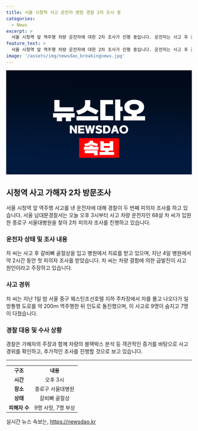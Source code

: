 ```yaml
---
title: 서울 시청역 사고 운전자 병원 경찰 2차 조사 중
categories:
  - News
excerpt: >
  서울 시청역 앞 역주행 차량 운전자에 대한 2차 조사가 진행 중입니다. 운전자는 사고 후 갈비뼈 골절로 입원 중이며, 차량 결함이 급발진 사고 원인이라 주장하고 있습니다. 지난 1일 약 200m 역주행하며 대규모 참변을 일으킨 이 사고로 9명이 사망, 7명이 부상을 입었습니다. 경찰은 운전자에 대한 추가 조사를 서울대병원에서 실시 중입니다.
feature_text: >
  서울 시청역 앞 역주행 차량 운전자에 대한 2차 조사가 진행 중입니다. 운전자는 사고 후 갈비뼈 골절로 입원 중이며, 차량 결함이 급발진 사고 원인이라 주장하고 있습니다. 지난 1일 약 200m 역주행하며 대규모 참변을 일으킨 이 사고로 9명이 사망, 7명이 부상을 입었습니다. 경찰은 운전자에 대한 추가 조사를 서울대병원에서 실시 중입니다.
image: '/assets/img/newsdao_breakingnews.jpg'
---
```


<p><img src="/assets/img/newsdao_breakingnews.jpg" alt="ranknews 속보" /></p>

<h2 data-ke-size="size26">시청역 사고 가해자 2차 방문조사</h2>

<p data-ke-size="size16">서울 시청역 앞 역주행 사고를 낸 운전자에 대해 경찰이 두 번째 피의자 조사를 하고 있습니다. 서울 남대문경찰서는 오늘 오후 3시부터 사고 차량 운전자인 68살 차 씨가 입원한 종로구 서울대병원을 찾아 2차 피의자 조사를 진행하고 있습니다. </p>

<h3>운전자 상태 및 조사 내용</h3>

<p data-ke-size="size16">차 씨는 사고 후 갈비뼈 골절상을 입고 병원에서 치료를 받고 있으며, 지난 4일 병원에서 약 2시간 동안 첫 피의자 조사를 받았습니다. 차 씨는 차량 결함에 의한 급발진이 사고 원인이라고 주장하고 있습니다.</p>

<h3>사고 경위</h3>

<p data-ke-size="size16">차 씨는 지난 1일 밤 서울 중구 웨스틴조선호텔 지하 주차장에서 차를 몰고 나오다가 일방통행 도로를 약 200ｍ 역주행한 뒤 인도로 돌진했으며, 이 사고로 9명이 숨지고 7명이 다쳤습니다.</p>

<h3>경찰 대응 및 수사 상황</h3>

<p data-ke-size="size16">경찰은 가해자의 주장과 함께 차량의 블랙박스 분석 등 객관적인 증거를 바탕으로 사고 경위를 확인하고, 추가적인 조사를 진행할 것으로 보고 있습니다.</p>

<hr>

<table>
  <tbody>
    <tr>
      <td style="text-align: center; height: 17px;"><b>구조</b></td>
      <td style="text-align: center; height: 17px;"><b>내용</b></td>
    </tr>
    <tr>
      <td style="text-align: center; height: 17px;"><b>시간</b></td>
      <td style="text-align: center; height: 17px;">오후 3시</td>
    </tr>
    <tr>
      <td style="text-align: center; height: 17px;"><b>장소</b></td>
      <td style="text-align: center; height: 17px;">종로구 서울대병원</td>
    </tr>
    <tr>
      <td style="text-align: center; height: 17px;"><b>상태</b></td>
      <td style="text-align: center; height: 17px;">갈비뼈 골절상</td>
    </tr>
    <tr>
      <td style="text-align: center; height: 17px;"><b>피해자 수</b></td>
      <td style="text-align: center; height: 17px;">9명 사망, 7명 부상</td>
    </tr>
  </tbody>
</table>
실시간 뉴스 속보는, <a href="https://newsdao.kr" rel="dofollow">https://newsdao.kr</a>


